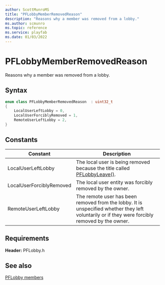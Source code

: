 ```yaml
---
author: ScottMunroMS
title: "PFLobbyMemberRemovedReason"
description: "Reasons why a member was removed from a lobby."
ms.author: scmunro
ms.topic: reference
ms.service: playfab
ms.date: 01/03/2022
---
```


# PFLobbyMemberRemovedReason  

Reasons why a member was removed from a lobby.    

## Syntax  
  
```cpp
enum class PFLobbyMemberRemovedReason  : uint32_t  
{  
    LocalUserLeftLobby = 0,  
    LocalUserForciblyRemoved = 1,  
    RemoteUserLeftLobby = 2,  
}  
```  
  
## Constants  
  
| Constant | Description |
| --- | --- |
| LocalUserLeftLobby | The local user is being removed because the title called [PFLobbyLeave()](../functions/pflobbyleave.md). |  
| LocalUserForciblyRemoved | The local user entity was forcibly removed by the owner. |  
| RemoteUserLeftLobby | The remote user has been removed from the lobby. It is unspecified whether they left voluntarily or if they were forcibly removed by the owner. |  
  
  
## Requirements  
  
**Header:** PFLobby.h
  
## See also  
[PFLobby members](../pflobby_members.md)  

  
  
